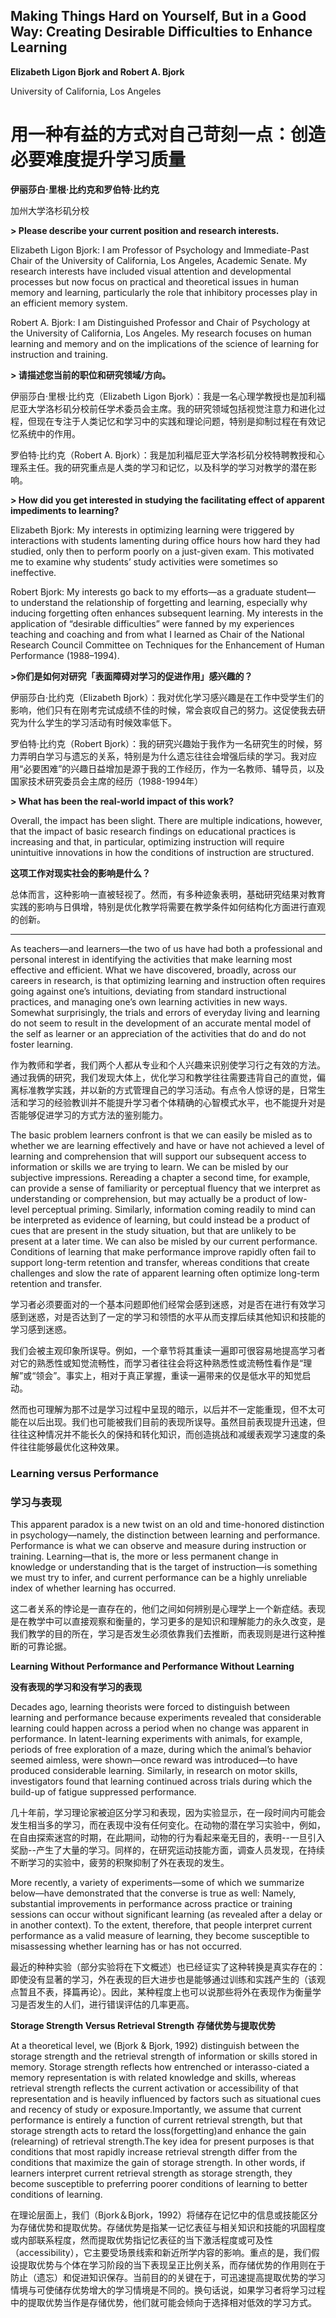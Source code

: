 ## Making Things Hard on Yourself, But in a Good Way: Creating Desirable Difficulties to Enhance Learning

**Elizabeth Ligon Bjork and Robert A. Bjork**

University of California, Los Angeles


# 用一种有益的方式对自己苛刻一点：创造必要难度提升学习质量

**伊丽莎白·里根·比约克和罗伯特·比约克**

加州大学洛杉矶分校


**> Please describe your current position and research interests.**  

Elizabeth Ligon Bjork: I am Professor of Psychology and Immediate-Past Chair of the University of California, Los Angeles, Academic Senate. My research interests have included visual attention and developmental processes but now focus on practical and theoretical issues in human memory and learning, particularly the role that inhibitory processes play in an efficient memory system.


Robert A. Bjork: I am Distinguished Professor and Chair of Psychology at the University of California, Los Angeles. My research focuses on human learning and memory and on the implications of the science of learning for instruction and training.


**> 请描述您当前的职位和研究领域/方向。**

伊丽莎白·里根·比约克（Elizabeth Ligon Bjork）：我是一名心理学教授也是加利福尼亚大学洛杉矶分校前任学术委员会主席。我的研究领域包括视觉注意力和进化过程，但现在专注于人类记忆和学习中的实践和理论问题，特别是抑制过程在有效记忆系统中的作用。


罗伯特·比约克（Robert A. Bjork）：我是加利福尼亚大学洛杉矶分校特聘教授和心理系主任。我的研究重点是人类的学习和记忆，以及科学的学习对教学的潜在影响。

**> How did you get interested in studying the facilitating effect of apparent impediments to learning?**

Elizabeth Bjork: My interests in optimizing learning were triggered by interactions with students lamenting during office hours how hard they had studied, only then to perform poorly on a just-given exam. This motivated me to examine why students’ study activities were sometimes so ineffective.

Robert Bjork: My interests go back to my efforts—as a graduate student— to understand the relationship of forgetting and learning, especially why inducing forgetting often enhances subsequent learning. My interests in the application of “desirable difficulties” were fanned by my experiences teaching and coaching and from what I learned as Chair of the National Research Council Committee on Techniques for the Enhancement of Human Performance (1988–1994).



**>你们是如何对研究「表面障碍对学习的促进作用」感兴趣的？**

伊丽莎白·比约克（Elizabeth Bjork）：我对优化学习感兴趣是在工作中受学生们的影响，他们只有在刚考完试成绩不佳的时候，常会哀叹自己的努力。这促使我去研究为什么学生的学习活动有时候效率低下。

罗伯特·比约克（Robert Bjork）：我的研究兴趣始于我作为一名研究生的时候，努力弄明白学习与遗忘的关系，特别是为什么遗忘往往会增强后续的学习。我对应用“必要困难”的兴趣日益增加是源于我的工作经历，作为一名教师、辅导员，以及国家技术研究委员会主席的经历（1988-1994年）



**> What has been the real-world impact of this work?**

Overall, the impact has been slight. There are multiple indications, however, that the impact of basic research findings on educational practices is increasing and that, in particular, optimizing instruction will require unintuitive innovations in how the conditions of instruction are structured.

**这项工作对现实社会的影响是什么？**

总体而言，这种影响一直被轻视了。然而，有多种迹象表明，基础研究结果对教育实践的影响与日俱增，特别是优化教学将需要在教学条件如何结构化方面进行直观的创新。


---


As teachers—and learners—the two of us have had both a professional and personal interest in identifying the activities that make learning most effective and efficient. What we have discovered, broadly, across our careers in research, is that optimizing learning and instruction often requires going against one’s intuitions, deviating from standard instructional practices, and managing one’s own learning activities in new ways. Somewhat surprisingly, the trials and errors of everyday living and learning do not seem to result in the development of an accurate mental model of the self as learner or an appreciation of the activities that do and do not foster learning.

作为教师和学者，我们两个人都从专业和个人兴趣来识别使学习行之有效的方法。通过我俩的研究，我们发现大体上，优化学习和教学往往需要违背自己的直觉，偏离标准教学实践，并以新的方式管理自己的学习活动。有点令人惊讶的是，日常生活和学习的经验教训并不能提升学习者个体精确的心智模式水平，也不能提升对是否能够促进学习的方式方法的鉴别能力。



The basic problem learners confront is that we can easily be misled as to whether we are learning effectively and have or have not achieved a level of learning and comprehension that will support our subsequent access to information or skills we are trying to learn. We can be misled by our subjective impressions. Rereading a chapter a second time, for example, can provide a sense of familiarity or perceptual fluency that we interpret as understanding or comprehension, but may actually be a product of low-level perceptual priming. Similarly, information coming readily to mind can be interpreted as evidence of learning, but could instead be a product of cues that are present in the study situation, but that are unlikely to be present at a later time. We can also be misled by our current performance. Conditions of learning that make performance improve rapidly often fail to support long-term retention and transfer, whereas conditions that create challenges and slow the rate of apparent learning often optimize long-term retention and transfer.


学习者必须要面对的一个基本问题即他们经常会感到迷惑，对是否在进行有效学习感到迷惑，对是否达到了一定的学习和领悟的水平从而支撑后续其他知识和技能的学习感到迷惑。

我们会被主观印象所误导。例如，一个章节将其重读一遍即可很容易地提高学习者对它的熟悉性或知觉流畅性，而学习者往往会将这种熟悉性或流畅性看作是“理解”或“领会”。事实上，相对于真正掌握，重读一遍带来的仅是低水平的知觉启动。

然而也可理解为那不过是学习过程中呈现的暗示，以后并不一定能重现，但不太可能在以后出现。我们也可能被我们目前的表现所误导。虽然目前表现提升迅速，但往往这种情况并不能长久的保持和转化知识，而创造挑战和减缓表观学习速度的条件往往能够最优化这种效果。


### Learning versus Performance

### 学习与表现


This apparent paradox is a new twist on an old and time-honored distinction in psychology—namely, the distinction between learning and performance. Performance is what we can observe and measure during instruction or training. Learning—that is, the more or less permanent change in knowledge or understanding that is the target of instruction—is something we must try to infer, and current performance can be a highly unreliable index of whether learning has occurred.

这二者关系的悖论是一直存在的，他们之间如何辨别是心理学上一个新症结。表现是在教学中可以直接观察和衡量的，学习更多的是知识和理解能力的永久改变，是我们教学的目的所在，学习是否发生必须依靠我们去推断，而表现则是进行这种推断的可靠论据。


**Learning Without Performance and Performance Without Learning**

**没有表现的学习和没有学习的表现**

Decades ago, learning theorists were forced to distinguish between learning and performance because experiments revealed that considerable learning could happen across a period when no change was apparent in performance. In latent-learning experiments with animals, for example, periods of free exploration of a maze, during which the animal’s behavior seemed aimless, were shown—once reward was introduced—to have produced considerable learning. Similarly, in research on motor skills, investigators found that learning continued across trials during which the build-up of fatigue suppressed performance.

几十年前，学习理论家被迫区分学习和表现，因为实验显示，在一段时间内可能会发生相当多的学习，而在表现中没有任何变化。在动物的潜在学习实验中，例如，在自由探索迷宫的时期，在此期间，动物的行为看起来毫无目的，表明--一旦引入奖励--产生了大量的学习。同样的，在研究运动技能方面，调查人员发现，在持续不断学习的实验中，疲劳的积聚抑制了外在表现的发生。


More recently, a variety of experiments—some of which we summarize below—have demonstrated that the converse is true as well: Namely, substantial improvements in performance across practice or training sessions can occur without significant learning (as revealed after a delay or in another context). To the extent, therefore, that people interpret current performance as a valid measure of learning, they become susceptible to misassessing whether learning has or has not occurred.

最近的种种实验（部分实验将在下文概述）也已经证实了这种转换是真实存在的：即使没有显著的学习，外在表现的巨大进步也是能够通过训练和实践产生的（该观点暂且不表，择篇再论）。因此，某种程度上也可以说那些将外在表现作为衡量学习是否发生的人们，进行错误评估的几率更高。

**Storage Strength Versus Retrieval Strength**
**存储优势与提取优势**

At a theoretical level, we (Bjork & Bjork, 1992) distinguish between the storage strength and the retrieval strength of information or skills stored in memory. 
Storage strength reflects how entrenched or interasso-ciated a memory representation is with related knowledge and skills, whereas retrieval strength reflects the current activation or accessibility of that representation and is heavily influenced by factors such as situational cues and recency of study or exposure.Importantly, we assume that current performance is entirely a function of current retrieval strength, but that storage strength acts to retard the loss(forgetting)and enhance the gain (relearning) of retrieval strength.The key idea for present purposes is that conditions that most rapidly increase retrieval strength differ from the conditions that maximize the gain of storage strength. 
In other words, if learners interpret current retrieval strength as storage strength, they become susceptible to preferring poorer conditions of learning to better conditions of learning.

在理论层面上，我们（Bjork＆Bjork，1992）将储存在记忆中的信息或技能区分为存储优势和提取优势。存储优势是指某一记忆表征与相关知识和技能的巩固程度或内部联系程度，然而提取优势指记忆表征的当下激活程度或可及性（accessibility），它主要受场景线索和新近所学内容的影响。重点的是，我们假设提取优势与个体在学习阶段的当下表现呈正比例关系，而存储优势的作用则在于防止（遗忘）和促进知识保存。当前目的的关键在于，可迅速提高提取优势的学习情境与可使储存优势增大的学习情境是不同的。换句话说，如果学习者将学习过程中的提取优势当作是存储优势，他们就可能会倾向于选择相对低效的学习方式。





